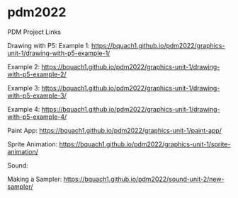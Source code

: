 # pdm2022
PDM Project Links

Drawing with P5: 
Example 1: https://bquach1.github.io/pdm2022/graphics-unit-1/drawing-with-p5-example-1/

Example 2: https://bquach1.github.io/pdm2022/graphics-unit-1/drawing-with-p5-example-2/

Example 3: https://bquach1.github.io/pdm2022/graphics-unit-1/drawing-with-p5-example-3/

Example 4: https://bquach1.github.io/pdm2022/graphics-unit-1/drawing-with-p5-example-4/

Paint App: https://bquach1.github.io/pdm2022/graphics-unit-1/paint-app/

Sprite Animation: https://bquach1.github.io/pdm2022/graphics-unit-1/sprite-animation/

Sound:

Making a Sampler: https://bquach1.github.io/pdm2022/sound-unit-2/new-sampler/
